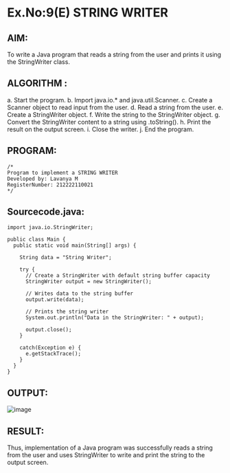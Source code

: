 # Ex.No:9(E) STRING WRITER

## AIM:
To write a Java program that reads a string from the user and prints it using the StringWriter class.
## ALGORITHM :

a.	Start the program.
b.	Import java.io.* and java.util.Scanner.
c.	Create a Scanner object to read input from the user.
d.	Read a string from the user.
e.	Create a StringWriter object.
f.	Write the string to the StringWriter object.
g.	Convert the StringWriter content to a string using .toString().
h.	Print the result on the output screen.
i.	Close the writer.
j.	End the program.


## PROGRAM:
 ```
/*
Program to implement a STRING WRITER
Developed by: Lavanya M 
RegisterNumber: 212222110021
*/
```

## Sourcecode.java:
```
import java.io.StringWriter;

public class Main {
  public static void main(String[] args) {

    String data = "String Writer";

    try {
      // Create a StringWriter with default string buffer capacity
      StringWriter output = new StringWriter();

      // Writes data to the string buffer
      output.write(data);

      // Prints the string writer
      System.out.println("Data in the StringWriter: " + output);

      output.close();
    }

    catch(Exception e) {
      e.getStackTrace();
    }
  }
}
```

## OUTPUT:

![image](https://github.com/user-attachments/assets/9cc5a704-a883-435a-9610-b6a5e3ffab31)

## RESULT:
Thus, implementation of  a Java program was successfully reads a string from the user and uses StringWriter to write and print the string to the output screen.

